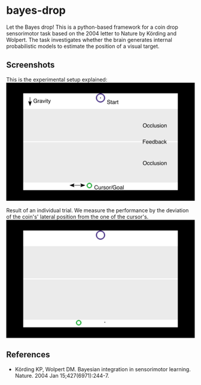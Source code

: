 # bayes-drop
Let the Bayes drop! This is a python-based framework for a coin drop sensorimotor task based on the 2004 letter to Nature by Körding and Wolpert. The task investigates whether the brain generates internal probabilistic models to estimate the position of a visual target.

## Screenshots

This is the experimental setup explained:
![alt text](https://github.com/degoldschmidt/bayes-drop/raw/master/screenshots/setup.png "Experimental setup")

Result of an individual trial. We measure the performance by the deviation of the coin's' lateral position from the one of the cursor's.
![alt text](https://github.com/degoldschmidt/bayes-drop/raw/master/screenshots/02.png "Error")

## References

* Körding KP, Wolpert DM. Bayesian integration in sensorimotor learning. Nature. 2004 Jan 15;427(6971):244-7.
